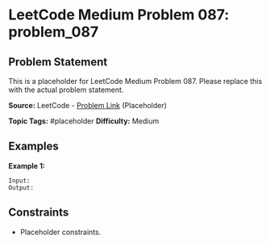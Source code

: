 # LeetCode Medium Problem 087: problem_087

## Problem Statement

This is a placeholder for LeetCode Medium Problem 087.
Please replace this with the actual problem statement.

**Source:** LeetCode - [Problem Link](https://leetcode.com/problems/problem-087/) (Placeholder)

**Topic Tags:** #placeholder
**Difficulty:** Medium

## Examples

**Example 1:**

```
Input:
Output:
```

## Constraints

- Placeholder constraints.
